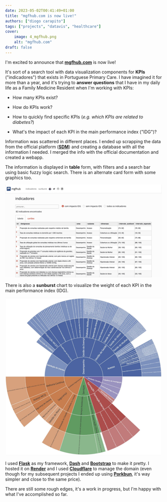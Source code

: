 ```yaml
---
date: 2023-05-02T00:41:49+01:00
title: "mgfhub.com is now live!"
authors: ["diogo carapito"]
tags: ["projects", "datavis", "healthcare"]
cover:
    image: 4_mgfhub.png
    alt: "mgfhub.com"
draft: false
---
```


I'm excited to announce that **[mgfhub.com](https://mgfhub.com)** is now live!

It's sort of a search tool with data visualization components for **KPIs** ("indicadores") that exists in Portuguese Primary Care.
I have imagined it for more than a year, and it's trying to **answer questions** that I have in my daily life as a Family Medicine Resident when I'm working with KPIs:

- How many KPIs exist?

- How do KPIs work?

- How to quickly find specific KPIs (_e.g. which KPIs are related to diabetes?_)

- What's the impact of each KPI in the main performance index ("IDG")?

Information was scattered in different places.
I ended up scrapping the data from the official platform (**[SDM](https://sdm.min-saude.pt/BI.aspx?id=001&CLUSTERS=S)**) and creating a database with all the information I needed.
I merged the info with the official documentation and created a webapp.

The information is displayed in **table** form, with filters and a search bar using basic fuzzy logic search. There is an alternate card form with some graphics too.

![mgfhub table](/post_images/4_mgfhub_table.jpg#center)

There is also a **sunburst** chart to visualize the weight of each KPI in the main performance index (IDG).

![mgfhub sunburst](/post_images/4_mgfhub_sunburst.jpg#center)

I used **[Flask](https://flask.palletsprojects.com/en/2.3.x/)** as my framework, **[Dash](https://dash.plotly.com/)** and **[Bootstrap](https://dash-bootstrap-components.opensource.faculty.ai/)** to make it pretty.
I hosted it on **[Render](https://render.com/)** and I used **[Cloudflare](https://www.cloudflare.com/)** to manage the domain (even though for my subsequent projects I ended up using **[Porkbun](https://porkbun.com/)**, it's way simpler and close to the same price). 

There are still some rough edges, it's a work in progress, but I'm happy with what I've accomplished so far.